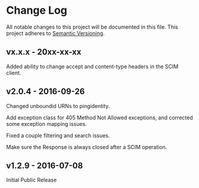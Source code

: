 # Change Log
All notable changes to this project will be documented in this file.
This project adheres to [Semantic Versioning](http://semver.org/).

## vx.x.x - 20xx-xx-xx
Added ability to change accept and content-type headers in the SCIM client.

## v2.0.4 - 2016-09-26
Changed unboundid URNs to pingidentity.

Add exception class for 405 Method Not Allowed exceptions, and corrected some exception mapping issues.

Fixed a couple filtering and search issues.

Make sure the Response is always closed after a SCIM operation.

## v1.2.9 - 2016-07-08
Initial Public Release

